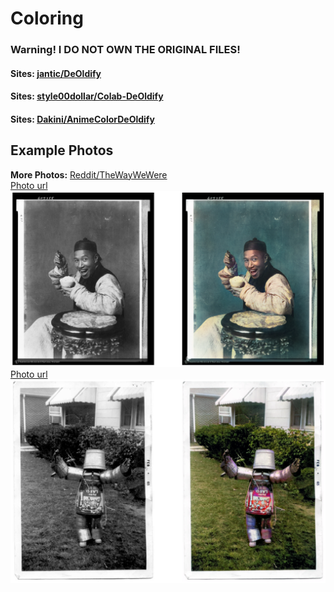 # Coloring
### Warning! I DO NOT OWN THE ORIGINAL FILES!
#### Sites: [jantic/DeOldify](https://github.com/jantic/DeOldify)
#### Sites: [style00dollar/Colab-DeOldify](https://github.com/styler00dollar/Colab-DeOldify)
#### Sites: [Dakini/AnimeColorDeOldify](https://github.com/Dakini/AnimeColorDeOldify)
## Example Photos
**More Photos:** [Reddit/TheWayWeWere](https://www.reddit.com/r/TheWayWeWere/) <br>
[Photo url](https://imgur.com/gallery/4B45KsW) <br>
![EatingRice](https://raw.githubusercontent.com/vd3007/Coloring/main/ExamplePhotos/rice.png "Eating rice China")
[Photo url](https://imgur.com/gallery/piKmQwn) <br>
![Robot](https://raw.githubusercontent.com/vd3007/Coloring/main/ExamplePhotos/robot.png "Dressed as Robot")
